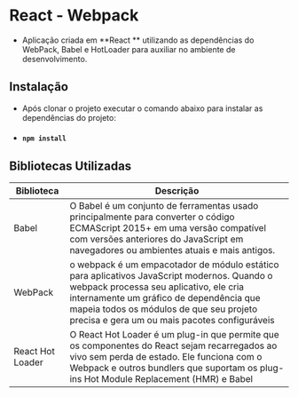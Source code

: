 # React - Webpack

- Aplicação criada em **React ** utilizando as dependências do WebPack, Babel e HotLoader para auxiliar no ambiente de desenvolvimento.

## Instalação

- Após clonar o projeto executar o comando abaixo para instalar as dependências do projeto:
- #### ```npm install ```

## Bibliotecas Utilizadas

| Biblioteca                 | Descrição                                                                        |
| ----------------------- | ---------------------------------------------------------------------------------- |
| Babel                    | O Babel é um conjunto de ferramentas usado principalmente para converter o código ECMAScript 2015+ em uma versão compatível com versões anteriores do JavaScript em navegadores ou ambientes atuais e mais antigos.                                                                  |
| WebPack                  | o webpack é um empacotador de módulo estático para aplicativos JavaScript modernos. Quando o webpack processa seu aplicativo, ele cria internamente um gráfico de dependência que mapeia todos os módulos de que seu projeto precisa e gera um ou mais pacotes configuráveis | 
| React Hot Loader          | O React Hot Loader é um plug-in que permite que os componentes do React sejam recarregados ao vivo sem perda de estado. Ele funciona com o Webpack e outros bundlers que suportam os plug-ins Hot Module Replacement (HMR) e Babel | 




